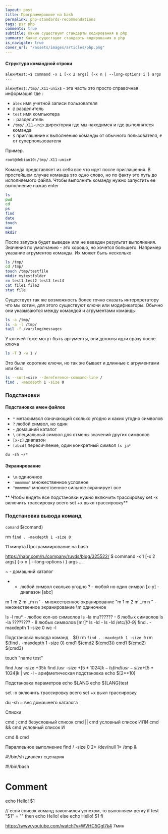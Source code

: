 ```yaml
---
layout: post
title: Программировние на bash
permalink: php-standards-recommendations 
tags: psr php
comments: true
subtitle: Какие существуют стандарты кодирования в php
summary: Какие существуют стандарты кодирования в php
is_navigate: true
cover_url: "/assets/images/articles/php.png"
---
```


#### Структура командной строки

`alex@test:~$ command -x 1 [-x 2 args] {-x n | --long-options i } args ...`

`alex@test:/tmp/.X11-unix$` - эта часть это просто справочная информация где :
- `alex` имя учетной записи пользователя
- `@` разделитель
- `test` имя компьютера
- `:` разделитель
- `/tmp/.X11-unix` директория где мы находимся и где выполнятеся команда
- `$` приглашение к выполнению команды от обычного пользователя, `#` от суперпользователя

Пример.

```bash
root@debian10:/tmp/.X11-unix#
```

Команда представляет из себя все что идет после приглашения.
В простейшем случае команда это одно слово, но по факту это путь до исполняемого файла.
Чтобы выполнить команду нужно запустить ее выполнение нажав enter

```bash
ls
pwd
cd
ps
find
date
touch
man
mkdir
```
После запуска будет выведен или не веведен результат выполнения.
Значения по умолчанию - это хорошо, но хочется большего. 
Например указание агрументов команды. Их может быть несколько

```bash
ls /tmp/
cd /tmp/
touch /tmp/testfile
mkdir mytestfolder
rm test1 test2 test3 test4
cat file1 file2
stat file
```

Существует так же возможность более точно сказать интерпретатору что мы хотим, для этого
существуют ключи или модификаторы. Обычно они указываются между командой и агрументами команды

```bash
ls -a /tmp/
ls -a -l /tmp/
tail -f /var/log/messages
```

У ключей тоже могут быть аргументы, они должны идти сразу после ключа

```bash
ls -T 3 -w 1 /
```

Это были короткие ключи, но так же бывает и длинные с агрументами или без:

```bash
ls --sort=size --dereference-command-line /
find . -maxdepth 1 -size 0
```

### Подстановки

#### Подстановка имен файлов

- `*` метасимвол означающий сколько угодно и каких угодно символов
- `?` любой символ, но один
- `~` домашний каталог
- `\` специальный символ для отмены значений других символов
- `[x-z]` диапазон
- `[abcd]` пересичление, один конкретный символ
`ls ja*`

`du -sh ~/*`

#### Экранирование

- `\m` одиночное
-  `'mmmmmm'` множественное условное
-  `"mmmmmm"` множественное сильное экранирует все

** Чтобы видеть все подстановки нужно включить трассировку set -x включить трассировку всего set +x выкл трассировку**


### Подстановка вывода команд
`comand`
$(comand)

rm `find . -maxdepth 1 -size 0`





11 минута
Программирование на bash

https://habr.com/ru/company/ruvds/blog/325522/
$ command -x 1 [-x 2 args] {-x n | --long-options i } args ...

~ - домашний каталог
* - любой символ сколько угодно
? - любой но один символ
[x-y] - диапазон
[abc]

m 1 m 2 m...m n ’ - множественное экранирование
”m 1 m 2 m...m n ” - множественное экранирование
\m одиночное

ls -l mu* - любое кол-во символов
ls -la mu?????? - 6 любых символов
ls -la ???????? - 8 любых символов
[mr]*
ls -ld *-*
ls -ld /etc/*[0-9]*
find . -maxdepth 1 -size 0
wc -l

Подстановка вывода команд ` `  $()
rm `find . -maxdepth 1 -size 0`
rm $(find . -maxdepth 1 -size 0) 
cmd1 $(cmd2 $(cmd3))
cmd1 $(cmd2) $(cmd3)

touch "name test"

find /usr -size +35k
find /usr -size +$[5 * 1024]k -ls
find /usr -size +$[5 * 1024]k | wc -l - арифметическая подстановка
echo $[2**10]

Подстановка параметров 
echo $LANG 
echo ${LANG}test 

set -x включить трассировку всего 
set +x выкл трассировку

du -sh ~ вес домашнего каталога

Списки

cmd ; cmd  безусловный список
cmd || cmd условный список ИЛИ
cmd && cmd  условный список И

cmd & cmd

Параллеьное выполнение
find / -size 0 2> /dev/null 1> /tmp &

#!/bin/sh диалект сценария

#!/bin/bash

# Comment

echo Hello! $1

// если список команд закончился успехом, то выполняем ветку
if test "$1" = "" 
then
    echo Hello!
else
    echo Hello! $1
fi


https://www.youtube.com/watch?v=WVHC5Ggl7k4 7мин